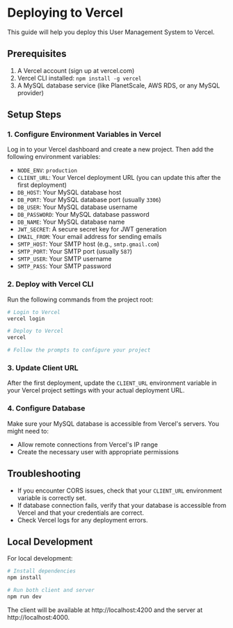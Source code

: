 # Deploying to Vercel

This guide will help you deploy this User Management System to Vercel.

## Prerequisites

1. A Vercel account (sign up at vercel.com)
2. Vercel CLI installed: `npm install -g vercel`
3. A MySQL database service (like PlanetScale, AWS RDS, or any MySQL provider)

## Setup Steps

### 1. Configure Environment Variables in Vercel

Log in to your Vercel dashboard and create a new project. Then add the following environment variables:

- `NODE_ENV`: `production`
- `CLIENT_URL`: Your Vercel deployment URL (you can update this after the first deployment)
- `DB_HOST`: Your MySQL database host
- `DB_PORT`: Your MySQL database port (usually `3306`)
- `DB_USER`: Your MySQL database username
- `DB_PASSWORD`: Your MySQL database password
- `DB_NAME`: Your MySQL database name
- `JWT_SECRET`: A secure secret key for JWT generation
- `EMAIL_FROM`: Your email address for sending emails
- `SMTP_HOST`: Your SMTP host (e.g., `smtp.gmail.com`)
- `SMTP_PORT`: Your SMTP port (usually `587`)
- `SMTP_USER`: Your SMTP username
- `SMTP_PASS`: Your SMTP password

### 2. Deploy with Vercel CLI

Run the following commands from the project root:

```bash
# Login to Vercel
vercel login

# Deploy to Vercel
vercel

# Follow the prompts to configure your project
```

### 3. Update Client URL

After the first deployment, update the `CLIENT_URL` environment variable in your Vercel project settings with your actual deployment URL.

### 4. Configure Database

Make sure your MySQL database is accessible from Vercel's servers. You might need to:

- Allow remote connections from Vercel's IP range
- Create the necessary user with appropriate permissions

## Troubleshooting

- If you encounter CORS issues, check that your `CLIENT_URL` environment variable is correctly set.
- If database connection fails, verify that your database is accessible from Vercel and that your credentials are correct.
- Check Vercel logs for any deployment errors.

## Local Development

For local development:

```bash
# Install dependencies
npm install

# Run both client and server
npm run dev
```

The client will be available at http://localhost:4200 and the server at http://localhost:4000.
